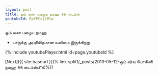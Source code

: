 ```yaml
---
layout: post
title: ஓம் மகா பழைய நமஹ ௧௧ டைம்ஸ்
youtubeId: RpfPCojLMlw
---
```

 
 
 ஓம் மகா பழைய நமஹ  
 
 -  யாருக்கு அபரிமிதமான வலிமை இருக்கிறது 
 
  
 
  
 
 
 
 
 
 


{% include youtubePlayer.html id=page.youtubeId %}
 
[Next]({{ site.baseurl }}{% link  split1/_posts/2013-05-12-ஓம் சர்வ யோகினி நமஹ ௧௧ டைம்ஸ்.md%})
 
